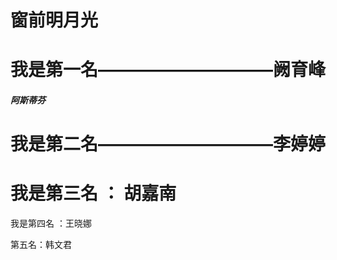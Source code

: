 ﻿# 窗前明月光


# 我是第一名——————————阙育峰

##### 阿斯蒂芬
# 我是第二名——————————李婷婷
# 我是第三名 ： 胡嘉南


我是第四名 ：王晓娜

第五名：韩文君